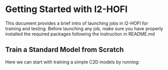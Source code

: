 # Getting Started with I2-HOFI
This document provides a brief intro of launching jobs in I2-HOFI for training and testing. Before launching any job, make sure you have properly installed the required packages following the instruction in README.md

## Train a Standard Model from Scratch

Here we can start with training a simple C2D models by running:
